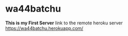 # wa44batchu
**This is my First Server**
link to the remote heroku server <https://wa44batchu.herokuapp.com/>
